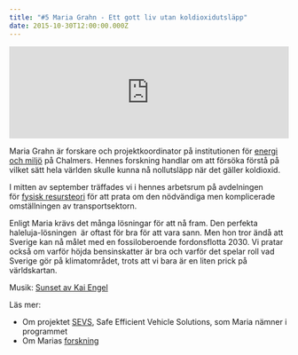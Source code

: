 ```yaml
---
title: "#5 Maria Grahn - Ett gott liv utan koldioxidutsläpp"
date: 2015-10-30T12:00:00.000Z
---
```


<iframe src="https://w.soundcloud.com/player/?url=https%3A//api.soundcloud.com/tracks/230753201&amp;amp;color=001665&amp;amp;auto_play=false&amp;am;hide_related=false&amp;show_comments=true&amp;show_user=true&amp;show_reposts=false" width="100%" height="166" frameborder="no" scrolling="no"></iframe>

Maria Grahn är forskare och projektkoordinator på institutionen för [energi och miljö](http://www.chalmers.se/sv/institutioner/ee/Sidor/default.aspx) på Chalmers. Hennes forskning handlar om att försöka förstå på vilket sätt hela världen skulle kunna nå nollutsläpp när det gäller koldioxid.

I mitten av september träffades vi i hennes arbetsrum på avdelningen för [fysisk resursteori](https://www.chalmers.se/sv/institutioner/ee/organisation/fysiskresursteori/fysiskresursteori/Sidor/default.aspx) för att prata om den nödvändiga men komplicerade omställningen av transportsektorn.

Enligt Maria krävs det många lösningar för att nå fram. Den perfekta haleluja-lösningen  är oftast för bra för att vara sann. Men hon tror ändå att Sverige kan nå målet med en fossiloberoende fordonsflotta 2030. Vi pratar också om varför höjda bensinskatter är bra och varför det spelar roll vad Sverige gör på klimatområdet, trots att vi bara är en liten prick på världskartan.

Musik: [Sunset av Kai Engel](http://freemusicarchive.org/music/Kai_Engel/Idea/Kai_Engel_-_Idea_-_09_Sunset)

Läs mer:

- Om projektet [SEVS](http://www.sevs.se), Safe Efficient Vehicle Solutions, som Maria nämner i programmet
- Om Marias [forskning](https://www.chalmers.se/sv/personal/Sidor/maria-grahn.aspx)
